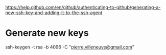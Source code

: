 
https://help.github.com/en/github/authenticating-to-github/generating-a-new-ssh-key-and-adding-it-to-the-ssh-agent

# Generate new keys

ssh-keygen -t rsa -b 4096 -C "pierre.villeneuve@gmail.com"

